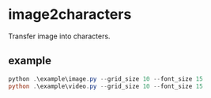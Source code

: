# image2characters
Transfer image into characters.


## example
```powershell
python .\example\image.py --grid_size 10 --font_size 15
python .\example\video.py --grid_size 10 --font_size 15
```